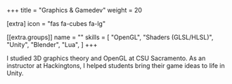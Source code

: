 +++
title = "Graphics & Gamedev"
weight = 20

[extra]
icon = "fas fa-cubes fa-lg"

[[extra.groups]]
name = ""
skills = [
    "OpenGL",
    "Shaders (GLSL/HLSL)",
    "Unity",
    "Blender",
    "Lua",
]
+++

I studied 3D graphics theory and OpenGL at CSU Sacramento. As an instructor at Hackingtons, I helped students bring their game ideas to life in Unity.
